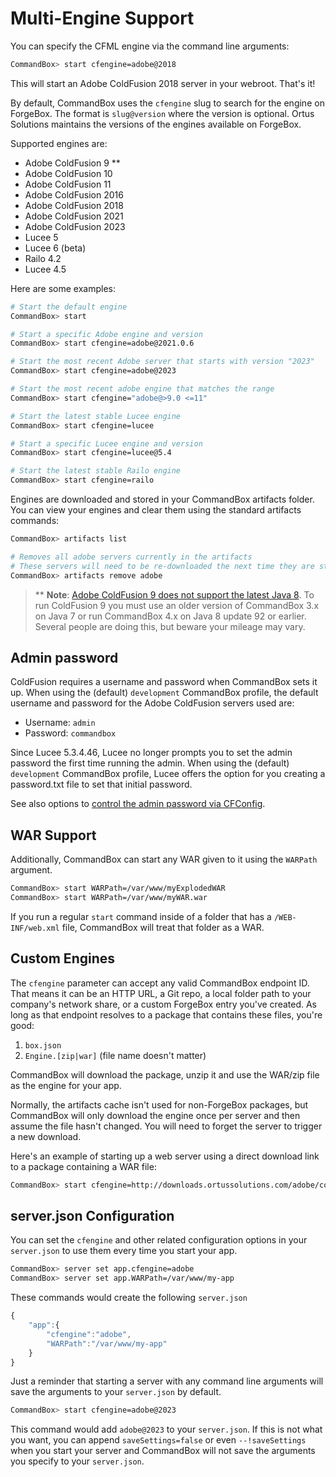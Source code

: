 # Multi-Engine Support

You can specify the CFML engine via the command line arguments:

```bash
CommandBox> start cfengine=adobe@2018
```

This will start an Adobe ColdFusion 2018 server in your webroot. That's it!

By default, CommandBox uses the `cfengine` slug to search for the engine on ForgeBox. The format is `slug@version` where the version is optional. Ortus Solutions maintains the versions of the engines available on ForgeBox.

Supported engines are:

* Adobe ColdFusion 9 \*\*
* Adobe ColdFusion 10
* Adobe ColdFusion 11
* Adobe ColdFusion 2016
* Adobe ColdFusion 2018
* Adobe ColdFusion 2021
* Adobe ColdFusion 2023
* Lucee 5
* Lucee 6 (beta)
* Railo 4.2
* Lucee 4.5

Here are some examples:

```bash
# Start the default engine
CommandBox> start

# Start a specific Adobe engine and version
CommandBox> start cfengine=adobe@2021.0.6

# Start the most recent Adobe server that starts with version "2023"
CommandBox> start cfengine=adobe@2023

# Start the most recent adobe engine that matches the range
CommandBox> start cfengine="adobe@>9.0 <=11"

# Start the latest stable Lucee engine
CommandBox> start cfengine=lucee

# Start a specific Lucee engine and version
CommandBox> start cfengine=lucee@5.4

# Start the latest stable Railo engine
CommandBox> start cfengine=railo

```

Engines are downloaded and stored in your CommandBox artifacts folder. You can view your engines and clear them using the standard artifacts commands:

```bash
CommandBox> artifacts list

# Removes all adobe servers currently in the artifacts
# These servers will need to be re-downloaded the next time they are started
CommandBox> artifacts remove adobe
```

> \*\* **Note**: [Adobe ColdFusion 9 does not support the latest Java 8](http://blogs.coldfusion.com/post.cfm/which-jdk-is-supported-with-coldfusion-9-10-and-11). To run ColdFusion 9 you must use an older version of CommandBox 3.x on Java 7 or run CommandBox 4.x on Java 8 update 92 or earlier. Several people are doing this, but beware your mileage may vary.

## Admin password

ColdFusion requires a username and password when CommandBox sets it up. When using the (default) `development` CommandBox profile, the default username and password for the Adobe ColdFusion servers used are:

* Username: `admin`
* Password: `commandbox`

Since Lucee 5.3.4.46, Lucee no longer prompts you to set the admin password the first time running the admin. When using the (default) `development` CommandBox profile, Lucee offers the option for you creating a password.txt file to set that initial password.

See also options to [control the admin password via CFConfig](/using-the-cli/commandbox-server-interceptors/server-start#set-individual-settings).

## WAR Support

Additionally, CommandBox can start any WAR given to it using the `WARPath` argument.

```bash
CommandBox> start WARPath=/var/www/myExplodedWAR
CommandBox> start WARPath=/var/www/myWAR.war
```

If you run a regular `start` command inside of a folder that has a `/WEB-INF/web.xml` file, CommandBox will treat that folder as a WAR.

## Custom Engines

The `cfengine` parameter can accept any valid CommandBox endpoint ID. That means it can be an HTTP URL, a Git repo, a local folder path to your company's network share, or a custom ForgeBox entry you've created. As long as that endpoint resolves to a package that contains these files, you're good:

1. `box.json`
2. `Engine.[zip|war]` (file name doesn't matter)

CommandBox will download the package, unzip it and use the WAR/zip file as the engine for your app.

Normally, the artifacts cache isn't used for non-ForgeBox packages, but CommandBox will only download the engine once per server and then assume the file hasn't changed. You will need to forget the server to trigger a new download.

Here's an example of starting up a web server using a direct download link to a package containing a WAR file:

```bash
CommandBox> start cfengine=http://downloads.ortussolutions.com/adobe/coldfusion/9.0.2/cf-engine-9.0.2.zip
```

## server.json Configuration

You can set the `cfengine` and other related configuration options in your `server.json` to use them every time you start your app.

```bash
CommandBox> server set app.cfengine=adobe
CommandBox> server set app.WARPath=/var/www/my-app
```

These commands would create the following `server.json`

```javascript
{
    "app":{
        "cfengine":"adobe",
        "WARPath":"/var/www/my-app"
    }
}
```

Just a reminder that starting a server with any command line arguments will save the arguments to your `server.json` by default.

```bash
CommandBox> start cfengine=adobe@2023
```

This command would add `adobe@2023` to your `server.json`. If this is not what you want, you can append `saveSettings=false` or even `--!saveSettings` when you start your server and CommandBox will not save the arguments you specify to your `server.json`.
